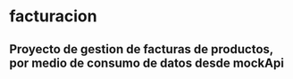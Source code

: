 # facturacion
## Proyecto de gestion de facturas de productos, por medio de consumo de datos desde mockApi 
